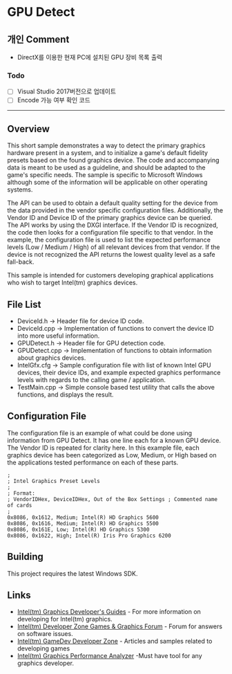 # GPU Detect

## 개인 Comment

* DirectX를 이용한 현재 PC에 설치된 GPU 장비 목록 출력

### Todo

- [ ] Visual Studio 2017버전으로 업데이트
- [ ] Encode 가능 여부 확인 코드 

---

## Overview
This short sample demonstrates a way to detect the primary graphics hardware present in a system, and to initialize a game's default fidelity presets based on the found graphics device. The code and accompanying data is meant to be used as a guideline, and should be adapted to the game's specific needs. The sample is specific to Microsoft Windows although some of the information will be applicable on other operating systems.

The API can be used to obtain a default quality setting for the device from the data provided in the vendor specific configuration files. Additionally, the Vendor ID and Device ID of the primary graphics device can be queried. The API works by using the DXGI interface. If the Vendor ID is recognized, the code then looks for a configuration file specific to that vendor. In the example, the configuration file is used to list the expected performance levels (Low / Medium / High) of all relevant devices from that vendor. If the device is not recognized the API returns the lowest quality level as a safe fall-back.

This sample is intended for customers developing graphical applications who wish to target Intel(tm) graphics devices.
## File List
*	DeviceId.h -> Header file for device ID code.
*	DeviceId.cpp -> Implementation of functions to convert the device ID into more useful information.
*	GPUDetect.h -> Header file for GPU detection code.
*	GPUDetect.cpp -> Implementation of functions to obtain information about graphics devices.
*	IntelGfx.cfg -> Sample configuration file with list of known Intel GPU devices, their device IDs, and example expected graphics performance levels with regards to the calling game / application.
*	TestMain.cpp -> Simple console based test utility that calls the above functions, and displays the result.

## Configuration File
The configuration file is an example of what could be done using information from GPU Detect. It has one line each for a known GPU device. The Vendor ID is repeated for clarity here. In this example file, each graphics device has been categorized as Low, Medium, or High based on the applications tested performance on each of these parts.
```
;
; Intel Graphics Preset Levels
;
; Format: 
; VendorIDHex, DeviceIDHex, Out of the Box Settings ; Commented name of cards
;
0x8086, 0x1612, Medium; Intel(R) HD Graphics 5600
0x8086, 0x1616, Medium; Intel(R) HD Graphics 5500
0x8086, 0x161E, Low; Intel(R) HD Graphics 5300
0x8086, 0x1622, High; Intel(R) Iris Pro Graphics 6200
```

## Building
This project requires the latest Windows SDK.

## Links
*	[Intel(tm) Graphics Developer's Guides](https://software.intel.com/en-us/articles/intel-hd-graphics-developers-guides) - For more information on developing for Intel(tm) graphics.
*	[Intel(tm) Developer Zone Games & Graphics Forum](https://software.intel.com/en-us/forums/developing-games-and-graphics-on-intel) - Forum for answers on software issues.
*	[Intel(tm) GameDev Developer Zone](https://software.intel.com/en-us/gamedev) - Articles and samples related to developing games
*	[Intel(tm) Graphics Performance Analyzer](https://software.intel.com/en-us/gpa) -Must have tool for any graphics developer.
